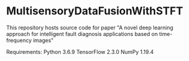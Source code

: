 # MultisensoryDataFusionWithSTFT

This repository hosts source code for paper "A novel deep learning approach for intelligent fault diagnosis applications based on time-frequency images"

Requirements:
Python 3.6.9
TensorFlow 2.3.0
NumPy 1.19.4

